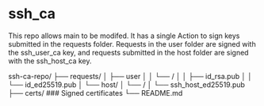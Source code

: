 # ssh_ca

This repo allows main to be modifed.  It has a single Action to sign keys submitted in the requests folder.
Requests in the user folder are signed with the ssh_user_ca key, and requests submitted in the host folder are
signed with the ssh_host_ca key.

ssh-ca-repo/
├── requests/
│   ├── user
│   │   └── <username>/
│   │       ├── id_rsa.pub
│   │       └── id_ed25519.pub
│   └── host/
│       └── <hostname>/
│           └── ssh_host_ed25519.pub
├── certs/    ### Signed certificates
└── README.md

